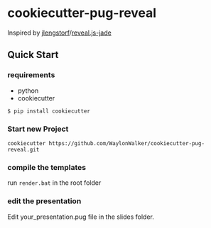 # cookiecutter-pug-reveal

Inspired by [jlengstorf](https://github.com/jlengstorf)/[reveal.js-jade](https://github.com/jlengstorf/reveal.js-jade)

## Quick Start

### requirements

* python
* cookiecutter

```$ pip install cookiecutter```


### Start new Project

```cookiecutter https://github.com/WaylonWalker/cookiecutter-pug-reveal.git```

### compile the templates

run ```render.bat``` in the root folder

### edit the presentation

Edit your_presentation.pug file in the slides folder.

